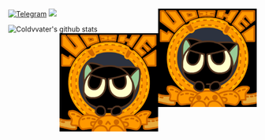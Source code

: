 <a href="#"><img align="right" src="https://raw.githubusercontent.com/Coldvvater/Coldvvater/master/img-folder/banner.gif" width="200 " height="200" /></a>

[![Telegram](https://img.shields.io/badge/Telegram-Channel-33A8E3)](https://t.me/Ison_Channel)
[![](https://img.shields.io/github/followers/Coldvvater?label=follow&style=social)](https://github.com/Coldvvater)

![Coldvvater's github stats](https://bad-apple-github-readme.vercel.app/api?show_bg=1&username=Coldvvater)
<a href="#"><img align="right" src="https://raw.githubusercontent.com/Coldvvater/Coldvvater/master/img-folder/banner.gif" width="200 " height="200" /></a>
